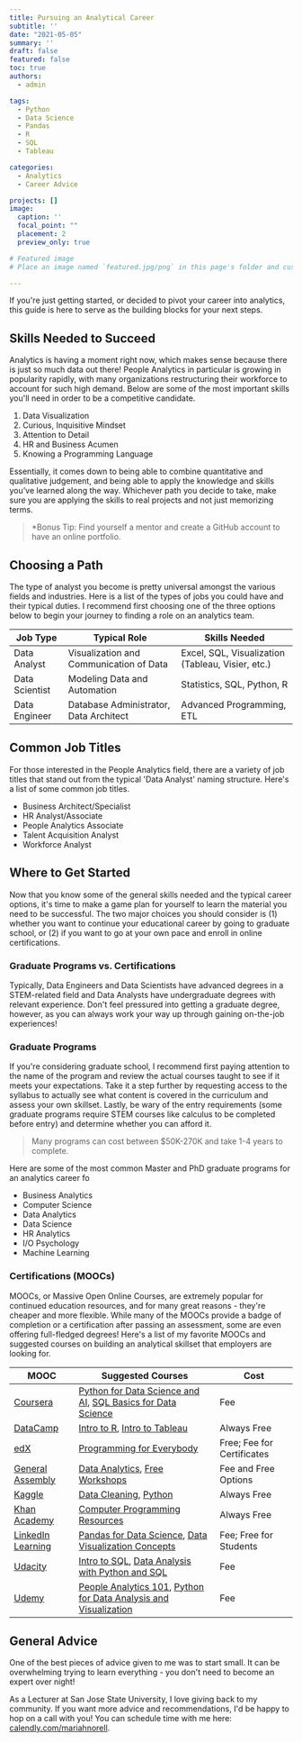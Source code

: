 ```yaml
---
title: Pursuing an Analytical Career
subtitle: ''
date: "2021-05-05"
summary: ''
draft: false
featured: false
toc: true
authors:
  - admin

tags:
  - Python
  - Data Science
  - Pandas
  - R
  - SQL
  - Tableau

categories:
  - Analytics
  - Career Advice

projects: []
image:
  caption: ''
  focal_point: ""
  placement: 2
  preview_only: true

# Featured image
# Place an image named `featured.jpg/png` in this page's folder and customize its options here.

---
```


If you're just getting started, or decided to pivot your career into analytics, this guide is here to serve as the building blocks for your next steps.

## Skills Needed to Succeed

Analytics is having a moment right now, which makes sense because there is just so much data out there! People Analytics in particular is growing in popularity rapidly, with many organizations restructuring their workforce to account for such high demand. Below are some of the most important skills you'll need in order to be a competitive candidate.

1. Data Visualization
2. Curious, Inquisitive Mindset
3. Attention to Detail
4. HR and Business Acumen
5. Knowing a Programming Language

Essentially, it comes down to being able to combine quantitative and qualitative judgement, and being able to apply the knowledge and skills you’ve learned along the way. Whichever path you decide to take, make sure you are applying the skills to real projects and not just memorizing terms.

> *Bonus Tip: Find yourself a mentor and create a GitHub account to have an online portfolio.

## Choosing a Path

The type of analyst you become is pretty universal amongst the various fields and industries. Here is a list of the types of jobs you could have and their typical duties. I recommend first choosing one of the three options below to begin your journey to finding a role on an analytics team.

| Job Type  | Typical Role | Skills Needed |
| ------------- | ------------- | ------------- |
| Data Analyst | Visualization and Communication of Data | Excel, SQL, Visualization (Tableau, Visier, etc.) |
| Data Scientist | Modeling Data and Automation | Statistics, SQL, Python, R |
| Data Engineer | Database Administrator, Data Architect | Advanced Programming, ETL |

## Common Job Titles

For those interested in the People Analytics field, there are a variety of job titles that stand out from the typical 'Data Analyst' naming structure. Here's a list of some common job titles.

- Business Architect/Specialist
- HR Analyst/Associate
- People Analytics Associate
- Talent Acquisition Analyst
- Workforce Analyst

## Where to Get Started

Now that you know some of the general skills needed and the typical career options, it's time to make a game plan for yourself to learn the material you need to be successful. The two major choices you should consider is (1) whether you want to continue your educational career by going to graduate school, or (2) if you want to go at your own pace and enroll in online certifications.

### Graduate Programs vs. Certifications

Typically, Data Engineers and Data Scientists have advanced degrees in a STEM-related field and Data Analysts have undergraduate degrees with relevant experience. Don't feel pressured into getting a graduate degree, however, as you can always work your way up through gaining on-the-job experiences!

### Graduate Programs

If you're considering graduate school, I recommend first paying attention to the name of the program and review the actual courses taught to see if it meets your expectations. Take it a step further by requesting access to the syllabus to actually see what content is covered in the curriculum and assess your own skillset. Lastly, be wary of the entry requirements (some graduate programs require STEM courses like calculus to be completed before entry) and determine whether you can afford it.

> Many programs can cost between $50K-270K and take 1-4 years to complete.

Here are some of the most common Master and PhD graduate programs for an analytics career fo

- Business Analytics
- Computer Science
- Data Analytics
- Data Science
- HR Analytics
- I/O Psychology
- Machine Learning

### Certifications (MOOCs)

MOOCs, or Massive Open Online Courses, are extremely popular for continued education resources, and for many great reasons - they're cheaper and more flexible. While many of the MOOCs provide a badge of completion or a certification after passing an assessment, some are even offering full-fledged degrees! Here's a list of my favorite MOOCs and suggested courses on building an analytical skillset that employers are looking for.

| MOOC  | Suggested Courses | Cost |
| ------------- | ------------- | ------------- |
| [Coursera](https://www.coursera.org/) | [Python for Data Science and AI](https://www.coursera.org/learn/python-for-applied-data-science-ai), [SQL Basics for Data Science](https://www.coursera.org/specializations/learn-sql-basics-data-science) | Fee |
| [DataCamp](https://www.datacamp.com/) | [Intro to R](https://www.datacamp.com/courses/free-introduction-to-r), [Intro to Tableau](https://www.datacamp.com/courses/introduction-to-tableau) | Always Free |
| [edX](https://www.edx.org/) | [Programming for Everybody](https://www.edx.org/course/programming-for-everybody-getting-started-with-pyt) | Free; Fee for Certificates |
| [General Assembly](https://generalassemb.ly) | [Data Analytics](https://generalassemb.ly/education/data-analytics/), [Free Workshops](https://generalassemb.ly/education?dateType=any&event=true&format=classes-workshops&free=true&workshop=true) | Fee and Free Options |
| [Kaggle](https://www.kaggle.com/) | [Data Cleaning](https://www.kaggle.com/learn/data-cleaning), [Python](https://www.kaggle.com/learn/python) | Always Free |
| [Khan Academy](https://www.khanacademy.org) | [Computer Programming Resources](https://www.khanacademy.org/computing) | Always Free |
| [LinkedIn Learning](https://www.linkedin.com/learning/) | [Pandas for Data Science](https://www.linkedin.com/learning/pandas-for-data-science/welcome?u=2071660), [Data Visualization Concepts](https://www.linkedin.com/learning/paths/become-a-data-visualization-specialist-concepts?u=2071660) | Fee; Free for Students |
| [Udacity](https://www.udacity.com/) | [Intro to SQL](https://www.udacity.com/course/learn-sql--nd072), [Data Analysis with Python and SQL](https://www.udacity.com/course/data-analyst-nanodegree--nd002) | Fee |
| [Udemy](https://www.udemy.com/) | [People Analytics 101](https://www.udemy.com/course/peopleanalytics101/), [Python for Data Analysis and Visualization](https://www.udemy.com/course/learning-python-for-data-analysis-and-visualization/) | Fee |

## General Advice

One of the best pieces of advice given to me was to start small. It can be overwhelming trying to learn everything - you don't need to become an expert over night!

As a Lecturer at San Jose State University, I love giving back to my community. If you want more advice and recommendations, I'd be happy to hop on a call with you! You can schedule time with me here: [calendly.com/mariahnorell](https://calendly.com/mariahnorell).
